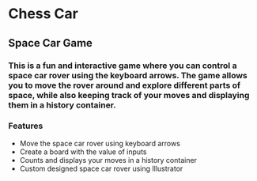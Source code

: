 # Chess Car

## Space Car Game

### This is a fun and interactive game where you can control a space car rover using the keyboard arrows. The game allows you to move the rover around and explore different parts of space, while also keeping track of your moves and displaying them in a history container.

### Features
* Move the space car rover using keyboard arrows
* Create a board with the value of inputs
* Counts and displays your moves in a history container
* Custom designed space car rover using Illustrator
